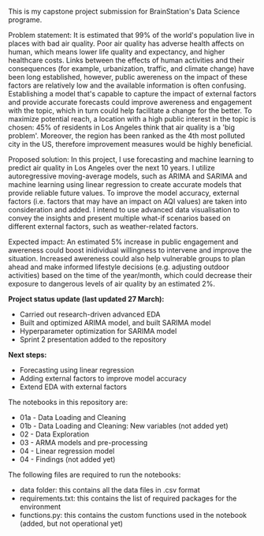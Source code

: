 This is my capstone project submission for BrainStation's Data Science programe.

Problem statement: It is estimated that 99% of the world's population live in places with bad air quality. Poor air quality has adverse health affects on human, which means lower life quality and expectancy, and higher healthcare costs. Links between the effects of human activities and their consequences (for example, urbanization, traffic, and climate change) have been long established, however, public awereness on the impact of these factors are relatively low and the available information is often confusing. Establishing a model that's capable to capture the impact of external factors and provide accurate forecasts could improve awereness and engagement with the topic, which in turn could help facilitate a change for the better. To maximize potential reach, a location with a high public interest in the topic is chosen: 45% of residents in Los Angeles think that air quality is a 'big problem'. Moreover, the region has been ranked as the 4th most polluted city in the US, therefore improvement measures would be highly beneficial.

Proposed solution: In this project, I use forecasting and machine learning to predict air quality in Los Angeles over the next 10 years. I utilize autoregressive moving-average models, such as ARIMA and SARIMA and machine learning using linear regression to create accurate models that provide reliable future values. To improve the model accuracy, external factors (i.e. factors that may have an impact on AQI values) are taken into consideration and added.
I intend to use advanced data visualisation to convey the insights and present multiple what-if scenarios based on different external factors, such as weather-related factors.

Expected impact: An estimated 5% increase in public engagement and awereness could boost inidividual willingness to intervene and improve the situation. Increased awereness could also help vulnerable groups to plan ahead and make informed lifestyle decisions (e.g. adjusting outdoor activities) based on the time of the year/month, which could decrease their exposure to dangerous levels of air quality by an estimated 2%.


**Project status update (last updated 27 March):**
- Carried out research-driven advanced EDA
- Built and optimized ARIMA model, and built SARIMA model
- Hyperparameter optimization for SARIMA model
- Sprint 2 presentation added to the repository

**Next steps:**
- Forecasting using linear regression
- Adding external factors to improve model accuracy
- Extend EDA with external factors

The notebooks in this repository are:

- 01a - Data Loading and Cleaning
- 01b - Data Loading and Cleaning: New variables (not added yet)
- 02 - Data Exploration
- 03 - ARMA models and pre-processing
- 04 - Linear regression model
- 04 - Findings (not added yet)

The following files are required to run the notebooks:

- data folder: this contains all the data files in .csv format
- requirements.txt: this contains the list of required packages for the environment
- functions.py: this contains the custom functions used in the notebook (added, but not operational yet)